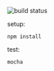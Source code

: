 ![build status](https://travis-ci.org/elisiondesign/helpers-library.svg?branch=master)

setup:

`npm install`

test:

`mocha`